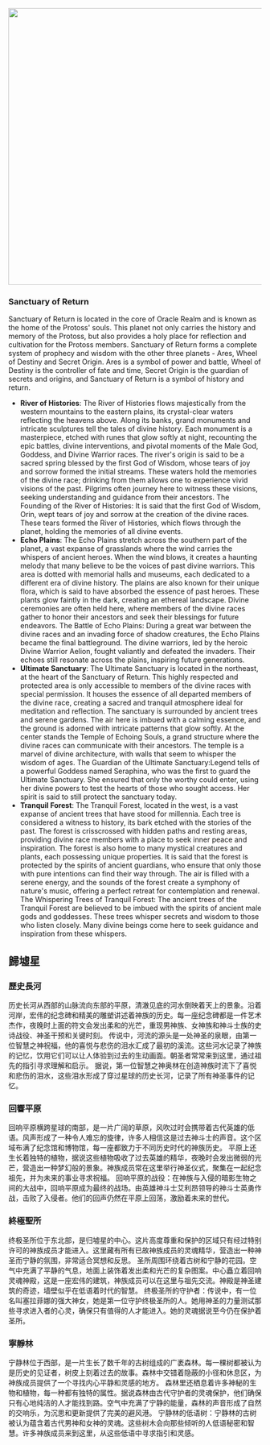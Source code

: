 
<p align="center">
  <img src="https://github.com/BRC1024Rootverse/Rootverse/assets/170728893/b36c0999-f26e-487a-906d-071e5d91feb3" width="550" />

### Sanctuary of Return
Sanctuary of Return is located in the core of Oracle Realm and is known as the home of the Protoss' souls. This planet not only carries the history and memory of the Protoss, but also provides a holy place for reflection and cultivation for the Protoss members. Sanctuary of Return forms a complete system of prophecy and wisdom with the other three planets - Ares, Wheel of Destiny and Secret Origin. Ares is a symbol of power and battle, Wheel of Destiny is the controller of fate and time, Secret Origin is the guardian of secrets and origins, and Sanctuary of Return is a symbol of history and return.
- **River of Histories**: The River of Histories flows majestically from the western mountains to the eastern plains, its crystal-clear waters reflecting the heavens above. Along its banks, grand monuments and intricate sculptures tell the tales of divine history. Each monument is a masterpiece, etched with runes that glow softly at night, recounting the epic battles, divine interventions, and pivotal moments of the Male God, Goddess, and Divine Warrior races.
The river's origin is said to be a sacred spring blessed by the first God of Wisdom, whose tears of joy and sorrow formed the initial streams. These waters hold the memories of the divine race; drinking from them allows one to experience vivid visions of the past. Pilgrims often journey here to witness these visions, seeking understanding and guidance from their ancestors.
The Founding of the River of Histories: It is said that the first God of Wisdom, Orin, wept tears of joy and sorrow at the creation of the divine races. These tears formed the River of Histories, which flows through the planet, holding the memories of all divine events.
- **Echo Plains**: The Echo Plains stretch across the southern part of the planet, a vast expanse of grasslands where the wind carries the whispers of ancient heroes. When the wind blows, it creates a haunting melody that many believe to be the voices of past divine warriors. This area is dotted with memorial halls and museums, each dedicated to a different era of divine history.
The plains are also known for their unique flora, which is said to have absorbed the essence of past heroes. These plants glow faintly in the dark, creating an ethereal landscape. Divine ceremonies are often held here, where members of the divine races gather to honor their ancestors and seek their blessings for future endeavors.
The Battle of Echo Plains: During a great war between the divine races and an invading force of shadow creatures, the Echo Plains became the final battleground. The divine warriors, led by the heroic Divine Warrior Aelion, fought valiantly and defeated the invaders. Their echoes still resonate across the plains, inspiring future generations.
- **Ultimate Sanctuary**: The Ultimate Sanctuary is located in the northeast, at the heart of the Sanctuary of Return. This highly respected and protected area is only accessible to members of the divine races with special permission. It houses the essence of all departed members of the divine race, creating a sacred and tranquil atmosphere ideal for meditation and reflection.
The sanctuary is surrounded by ancient trees and serene gardens. The air here is imbued with a calming essence, and the ground is adorned with intricate patterns that glow softly. At the center stands the Temple of Echoing Souls, a grand structure where the divine races can communicate with their ancestors. The temple is a marvel of divine architecture, with walls that seem to whisper the wisdom of ages.
The Guardian of the Ultimate Sanctuary:Legend tells of a powerful Goddess named Seraphina, who was the first to guard the Ultimate Sanctuary. She ensured that only the worthy could enter, using her divine powers to test the hearts of those who sought access. Her spirit is said to still protect the sanctuary today.
- **Tranquil Forest**: The Tranquil Forest, located in the west, is a vast expanse of ancient trees that have stood for millennia. Each tree is considered a witness to history, its bark etched with the stories of the past. The forest is crisscrossed with hidden paths and resting areas, providing divine race members with a place to seek inner peace and inspiration.
The forest is also home to many mystical creatures and plants, each possessing unique properties. It is said that the forest is protected by the spirits of ancient guardians, who ensure that only those with pure intentions can find their way through. The air is filled with a serene energy, and the sounds of the forest create a symphony of nature's music, offering a perfect retreat for contemplation and renewal.
The Whispering Trees of Tranquil Forest: The ancient trees of the Tranquil Forest are believed to be imbued with the spirits of ancient male gods and goddesses. These trees whisper secrets and wisdom to those who listen closely. Many divine beings come here to seek guidance and inspiration from these whispers.



## 歸墟星 
### 歷史長河 
历史长河从西部的山脉流向东部的平原，清澈见底的河水倒映着天上的景象。沿着河岸，宏伟的纪念碑和精美的雕塑讲述着神族的历史。每一座纪念碑都是一件艺术杰作，夜晚时上面的符文会发出柔和的光芒，重现男神族、女神族和神斗士族的史诗战役、神圣干预和关键时刻。
传说中，河流的源头是一处神圣的泉眼，由第一位智慧之神祝福，他的喜悦与悲伤的泪水汇成了最初的溪流。这些河水记录了神族的记忆，饮用它们可以让人体验到过去的生动画面。朝圣者常常来到这里，通过祖先的指引寻求理解和启示。
据说，第一位智慧之神奥林在创造神族时流下了喜悦和悲伤的泪水，这些泪水形成了穿过星球的历史长河，记录了所有神圣事件的记忆。

### 回響平原 
回响平原横跨星球的南部，是一片广阔的草原，风吹过时会携带着古代英雄的低语。风声形成了一种令人难忘的旋律，许多人相信这是过去神斗士的声音。这个区域布满了纪念馆和博物馆，每一座都致力于不同历史时代的神族历史。
平原上还生长着独特的植物，据说这些植物吸收了过去英雄的精华，夜晚时会发出微弱的光芒，营造出一种梦幻般的景象。神族成员常在这里举行神圣仪式，聚集在一起纪念祖先，并为未来的事业寻求祝福。
回响平原的战役：在神族与入侵的暗影生物之间的大战中，回响平原成为最终的战场。由英雄神斗士艾利昂领导的神斗士英勇作战，击败了入侵者。他们的回声仍然在平原上回荡，激励着未来的世代。

### 終極聖所 
终极圣所位于东北部，是归墟星的中心。这片高度尊重和保护的区域只有经过特别许可的神族成员才能进入。这里藏有所有已故神族成员的灵魂精华，营造出一种神圣而宁静的氛围，非常适合冥想和反思。
圣所周围环绕着古树和宁静的花园。空气中充满了平静的气息，地面上装饰着发出柔和光芒的复杂图案。中心矗立着回响灵魂神殿，这是一座宏伟的建筑，神族成员可以在这里与祖先交流。神殿是神圣建筑的奇迹，墙壁似乎在低语着时代的智慧。
终极圣所的守护者：传说中，有一位名叫塞拉菲娜的强大神女，她是第一位守护终极圣所的人。她用神圣的力量测试那些寻求进入者的心灵，确保只有值得的人才能进入。她的灵魂据说至今仍在保护着圣所。

### 寧靜林 
宁静林位于西部，是一片生长了数千年的古树组成的广袤森林。每一棵树都被认为是历史的见证者，树皮上刻着过去的故事。森林中交错着隐蔽的小径和休息区，为神族成员提供了一个寻找内心平静和灵感的地方。
森林里还栖息着许多神秘的生物和植物，每一种都有独特的属性。据说森林由古代守护者的灵魂保护，他们确保只有心地纯洁的人才能找到路。空气中充满了宁静的能量，森林的声音形成了自然的交响乐，为沉思和更新提供了完美的避风港。
宁静林的低语树：宁静林的古树被认为蕴含着古代男神和女神的灵魂。这些树木会向那些倾听的人低语秘密和智慧。许多神族成员来到这里，从这些低语中寻求指引和灵感。
